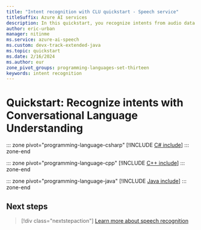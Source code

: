 ```yaml
---
title: "Intent recognition with CLU quickstart - Speech service"
titleSuffix: Azure AI services
description: In this quickstart, you recognize intents from audio data with the Speech service and Language service.
author: eric-urban
manager: nitinme
ms.service: azure-ai-speech
ms.custom: devx-track-extended-java
ms.topic: quickstart
ms.date: 2/16/2024
ms.author: eur
zone_pivot_groups: programming-languages-set-thirteen
keywords: intent recognition
---
```


# Quickstart: Recognize intents with Conversational Language Understanding

::: zone pivot="programming-language-csharp"
[!INCLUDE [C# include](includes/quickstarts/intent-recognition-clu/csharp.md)]
::: zone-end

::: zone pivot="programming-language-cpp"
[!INCLUDE [C++ include](includes/quickstarts/intent-recognition-clu/cpp.md)]
::: zone-end

::: zone pivot="programming-language-java"
[!INCLUDE [Java include](includes/quickstarts/intent-recognition-clu/java.md)]
::: zone-end

## Next steps

> [!div class="nextstepaction"]
> [Learn more about speech recognition](how-to-recognize-speech.md)
